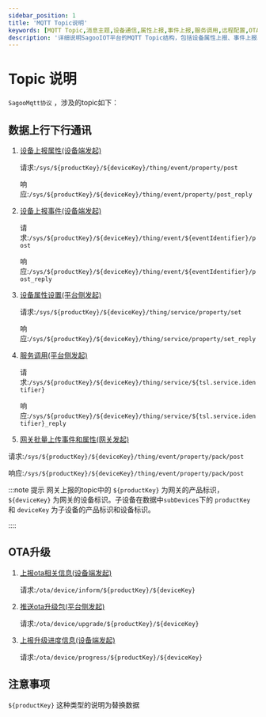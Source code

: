 ```yaml
---
sidebar_position: 1
title: 'MQTT Topic说明'
keywords: [MQTT Topic,消息主题,设备通信,属性上报,事件上报,服务调用,远程配置,OTA升级,Topic格式,通信规范]
description: '详细说明SagooIOT平台的MQTT Topic结构，包括设备属性上报、事件上报、服务调用等各类消息主题的定义和使用方法。'
---
```

# Topic 说明

`SagooMqtt协议` ，涉及的topic如下：

## 数据上行下行通讯

1. [设备上报属性(设备端发起)](mqtt_report.md#设备上报属性)

    请求:`/sys/${productKey}/${deviceKey}/thing/event/property/post`

    响应:`/sys/${productKey}/${deviceKey}/thing/event/property/post_reply`

2. [设备上报事件(设备端发起)](mqtt_report.md#设备上报事件)

    请求:`/sys/${productKey}/${deviceKey}/thing/event/${eventIdentifier}/post`

    响应:`/sys/${productKey}/${deviceKey}/thing/event/${eventIdentifier}/post_reply`

3. [设备属性设置(平台侧发起)](mqtt_report.md#设备属性设置)

    请求:`/sys/${productKey}/${deviceKey}/thing/service/property/set`

    响应:`/sys/${productKey}/${deviceKey}/thing/service/property/set_reply`

4. [服务调用(平台侧发起)](mqtt_report.md#服务调用)

    请求:`/sys/${productKey}/${deviceKey}/thing/service/${tsl.service.identifier}`

    响应:`/sys/${productKey}/${deviceKey}/thing/service/${tsl.service.identifier}_reply`

5. [网关批量上传事件和属性(网关发起)](mqtt_report.md#网关批量上传事件和属性)

  请求:`/sys/${productKey}/${deviceKey}/thing/event/property/pack/post`

  响应:`/sys/${productKey}/${deviceKey}/thing/event/property/pack/post`

:::note 提示
网关上报的topic中的 `${productKey}` 为网关的产品标识，`${deviceKey}` 为网关的设备标识。子设备在数据中`subDevices`下的 `productKey` 和 `deviceKey` 为子设备的产品标识和设备标识。

::::
      
## OTA升级
1. [上报ota相关信息(设备端发起)](mqtt_ota.md#上报ota相关信息)

    请求:`/ota/device/inform/${productKey}/${deviceKey}`
   
2. [推送ota升级包(平台侧发起)](mqtt_ota.md#推送ota升级包)

    请求:`/ota/device/upgrade/${productKey}/${deviceKey}`
   
3. [上报升级进度信息(设备端发起)](mqtt_ota.md#上报升级进度信息)

    请求:`/ota/device/progress/${productKey}/${deviceKey}`

## 注意事项

`${productKey}` 这种类型的说明为替换数据
